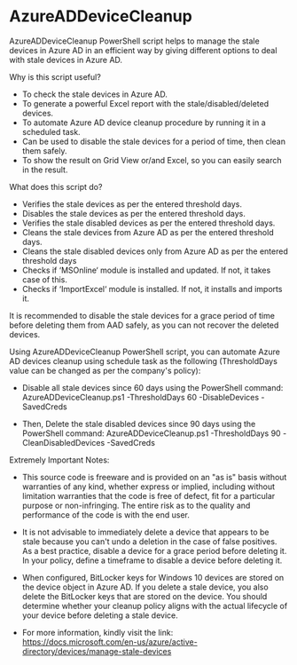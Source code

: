 # AzureADDeviceCleanup
AzureADDeviceCleanup PowerShell script helps to manage the stale devices in Azure AD in an efficient way by giving different options to deal with stale devices in Azure AD.

Why is this script useful?
  - To check the stale devices in Azure AD.
  - To generate a powerful Excel report with the stale/disabled/deleted devices.
  - To automate Azure AD device cleanup procedure by running it in a scheduled task.
  - Can be used to disable the stale devices for a period of time, then clean them safely.
  - To show the result on Grid View or/and Excel, so you can easily search in the result.

What does this script do?
  - Verifies the stale devices as per the entered threshold days.
  - Disables the stale devices as per the entered threshold days.
  - Verifies the stale disabled devices as per the entered threshold days.
  - Cleans the stale devices from Azure AD as per the entered threshold days.
  - Cleans the stale disabled devices only from Azure AD as per the entered threshold days
  - Checks if ‘MSOnline‘ module is installed and updated. If not, it takes case of this.
  - Checks if ‘ImportExcel‘ module is installed. If not, it installs and imports it.
  
It is recommended to disable the stale devices for a grace period of time before deleting them from AAD safely, as you can not recover the deleted devices.

 

Using AzureADDeviceCleanup PowerShell script, you can automate Azure AD devices cleanup using schedule task as the following (ThresholdDays value can be changed as per the company's policy):

  - Disable all stale devices since 60 days using the PowerShell command:  
      AzureADDeviceCleanup.ps1 -ThresholdDays 60 -DisableDevices -SavedCreds

  - Then, Delete the stale disabled devices since 90 days using the PowerShell command:
      AzureADDeviceCleanup.ps1 -ThresholdDays 90 -CleanDisabledDevices -SavedCreds

 

Extremely Important Notes:
  - This source code is freeware and is provided on an "as is" basis without warranties of any kind, 
    whether express or implied, including without limitation warranties that the code is free of defect,
    fit for a particular purpose or non-infringing. The entire risk as to the quality and performance of
    the code is with the end user.

  - It is not advisable to immediately delete a device that appears to be stale because you can't undo
    a deletion in the case of false positives. As a best practice, disable a device for a grace period 
    before deleting it. In your policy, define a timeframe to disable a device before deleting it. 

  - When configured, BitLocker keys for Windows 10 devices are stored on the device object in Azure AD. 
    If you delete a stale device, you also delete the BitLocker keys that are stored on the device. 
    You should determine whether your cleanup policy aligns with the actual lifecycle of your device 
    before deleting a stale device.
  - For more information, kindly visit the link:
    https://docs.microsoft.com/en-us/azure/active-directory/devices/manage-stale-devices

 
